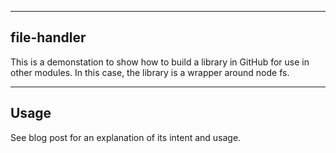 ------------------------
file-handler
------------------------

This is a demonstation to show how to build a library in GitHub for use
in other modules. In this case, the library is a wrapper around node fs.

------------------------
Usage
------------------------
See blog post for an explanation of its intent and usage.
